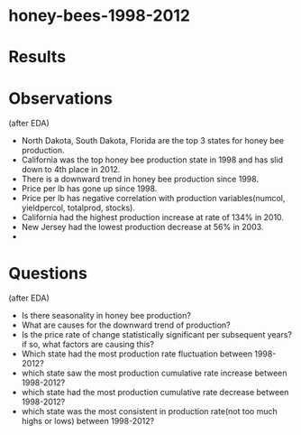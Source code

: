 # honey-bees-1998-2012

# Results

# Observations
(after EDA)

* North Dakota, South Dakota, Florida are the top 3 states for honey bee production.
* California was the top honey bee production state in 1998 and has slid down to 4th place in 2012.
* There is a downward trend in honey bee production since 1998.
* Price per lb has gone up since 1998.
* Price per lb has negative correlation with production variables(numcol, yieldpercol, totalprod, stocks).
* California had the highest production increase at rate of 134% in 2010.
* New Jersey had the lowest production decrease at 56% in 2003.
* 


# Questions
(after EDA)

* Is there seasonality in honey bee production?
* What are causes for the downward trend of production?
* Is the price rate of change statistically significant per subsequent years? if so, what factors are causing this?
* Which state had the most production rate fluctuation between 1998-2012?
* which state saw the most production cumulative rate increase between 1998-2012?
* which state had the most production cumulative rate decrease between 1998-2012?
* which state was the most consistent in production rate(not too much highs or lows) between 1998-2012?
